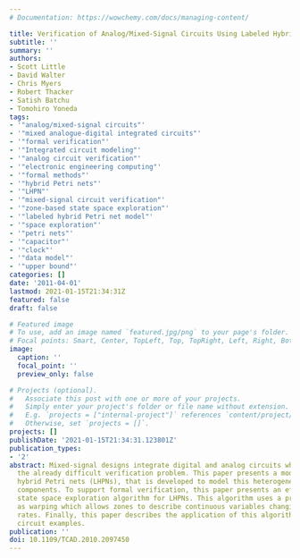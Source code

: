 ```yaml
---
# Documentation: https://wowchemy.com/docs/managing-content/

title: Verification of Analog/Mixed-Signal Circuits Using Labeled Hybrid Petri Nets
subtitle: ''
summary: ''
authors:
- Scott Little
- David Walter
- Chris Myers
- Robert Thacker
- Satish Batchu
- Tomohiro Yoneda
tags:
- '"analog/mixed-signal circuits"'
- '"mixed analogue-digital integrated circuits"'
- '"formal verification"'
- '"Integrated circuit modeling"'
- '"analog circuit verification"'
- '"electronic engineering computing"'
- '"formal methods"'
- '"hybrid Petri nets"'
- '"LHPN"'
- '"mixed-signal circuit verification"'
- '"zone-based state space exploration"'
- '"labeled hybrid Petri net model"'
- '"space exploration"'
- '"petri nets"'
- '"capacitor"'
- '"clock"'
- '"data model"'
- '"upper bound"'
categories: []
date: '2011-04-01'
lastmod: 2021-01-15T21:34:31Z
featured: false
draft: false

# Featured image
# To use, add an image named `featured.jpg/png` to your page's folder.
# Focal points: Smart, Center, TopLeft, Top, TopRight, Left, Right, BottomLeft, Bottom, BottomRight.
image:
  caption: ''
  focal_point: ''
  preview_only: false

# Projects (optional).
#   Associate this post with one or more of your projects.
#   Simply enter your project's folder or file name without extension.
#   E.g. `projects = ["internal-project"]` references `content/project/deep-learning/index.md`.
#   Otherwise, set `projects = []`.
projects: []
publishDate: '2021-01-15T21:34:31.123801Z'
publication_types:
- '2'
abstract: Mixed-signal designs integrate digital and analog circuits which complicates
  the already difficult verification problem. This paper presents a model, labeled
  hybrid Petri nets (LHPNs), that is developed to model this heterogeneous set of
  components. To support formal verification, this paper presents an efficient zone-based
  state space exploration algorithm for LHPNs. This algorithm uses a process known
  as warping which allows zones to describe continuous variables changing at variable
  rates. Finally, this paper describes the application of this algorithm to analog/mixed-signal
  circuit examples.
publication: ''
doi: 10.1109/TCAD.2010.2097450
---
```

